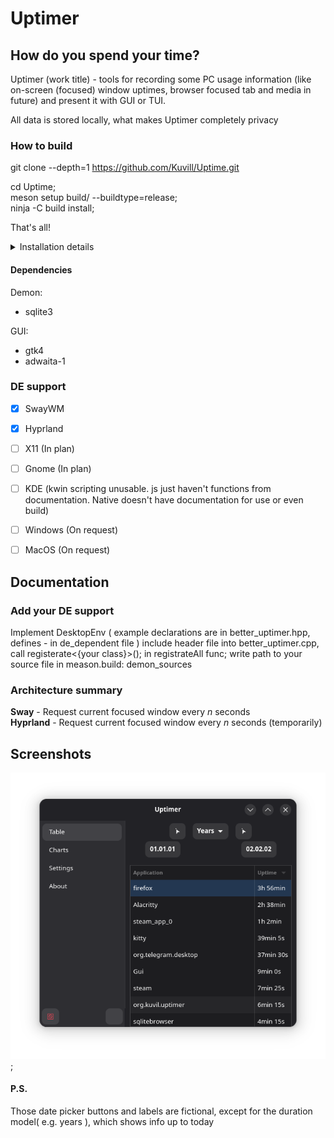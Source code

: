 # Uptimer


## How do you spend your time?
Uptimer (work title) - tools for recording some PC usage information (like on-screen (focused) window uptimes, browser focused tab and media in future) and present it with GUI or TUI.

All data is stored locally, what makes Uptimer completely privacy


### How to build

git clone --depth=1 https://github.com/Kuvill/Uptime.git  
  
cd Uptime;  
meson setup build/ --buildtype=release;  
ninja -C build install;  

That's all!

<details>
<summary>Installation details</summary>
  Available targets: Uptimer, Gui 

* Copy binary into /usr/local/bin/
* Copy Gtk scheme into ~/.local/share/uptimer/res/

</details>

#### Dependencies

Demon:
- sqlite3

GUI:
- gtk4
- adwaita-1

### DE support

- [x] SwayWM
- [x] Hyprland
- [ ] X11 (In plan)
- [ ] Gnome (In plan)
- [ ] KDE (kwin scripting unusable. js just haven't functions from documentation. Native doesn't have documentation for use or even build)

- [ ] Windows (On request)
- [ ] MacOS (On request)

## Documentation

### Add your DE support

Implement DesktopEnv ( example declarations are in better_uptimer.hpp, defines - in de_dependent file )
include header file into better_uptimer.cpp, call registerate<{your class}>(); in registrateAll func;
write path to your source file in meason.build: demon_sources

### Architecture summary

**Sway** - Request current focused window every *n* seconds  
**Hyprland** - Request current focused window every *n* seconds (temporarily)

## Screenshots

![Gui early edition](./summer_condition.png);

#### P.S.
Those date picker buttons and labels are fictional, except for the duration model( e.g. years ), which shows info up to today

